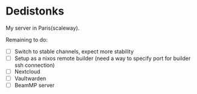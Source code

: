 # Dedistonks

My server in Paris(scaleway).

Remaining to do:

- [ ] Switch to stable channels, expect more stability
- [ ] Setup as a nixos remote builder (need a way to specify port for builder ssh connection)
- [ ] Nextcloud
- [ ] Vaultwarden
- [ ] BeamMP server

